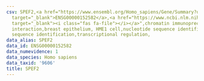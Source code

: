 ```yaml
---
csv: SPEF2,<a href="https://www.ensembl.org/Homo_sapiens/Gene/Summary?db=core;g=ENSG00000152582"
  target="_blank">ENSG00000152582</a>,<a href="https://www.ncbi.nlm.nih.gov/pubmed/22863008"
  target="_blank"><i class="fas fa-file"></i></a>",chromatin immunoprecipitation assay,direct
  interaction,breast epithelium, HME1 cell,nucleotide sequence identification,nucleotide
  sequence identification,transcriptional regulation,
data_alias: SPEF2
data_id: ENSG00000152582
data_numevidence: 1
data_species: Homo sapiens
data_taxid: '9606'
title: SPEF2
---
```

